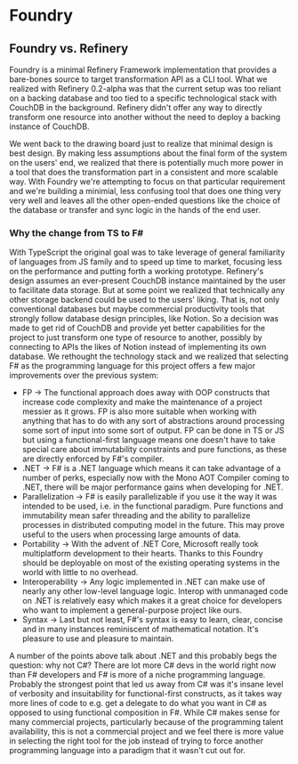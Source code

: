 # Foundry

## Foundry vs. Refinery

Foundry is a minimal Refinery Framework implementation that provides a bare-bones source to target transformation API as a CLI tool. What we realized with Refinery 0.2-alpha was that the current setup was too reliant on a backing database and too tied to a specific technological stack with CouchDB in the background. Refinery didn't offer any way to directly transform one resource into another without the need to deploy a backing instance of CouchDB.

We went back to the drawing board just to realize that minimal design is best design. By making less assumptions about the final form of the system on the users' end, we realized that there is potentially much more power in a tool that does the transformation part in a consistent and more scalable way. With Foundry we're attempting to focus on that particular requirement and we're building a minimial, less confusing tool that does one thing very very well and leaves all the other open-ended questions like the choice of the database or transfer and sync logic in the hands of the end user.

### Why the change from TS to F#

With TypeScript the original goal was to take leverage of general familiarity of languages from JS family and to speed up time to market, focusing less on the performance and putting forth a working prototype. Refinery's design assumes an ever-present CouchDB instance maintained by the user to facilitate data storage. But at some point we realized that technically any other storage backend could be used to the users' liking. That is, not only conventional databases but maybe commercial productivity tools that strongly follow database design principles, like Notion. So a decision was made to get rid of CouchDB and provide yet better capabilities for the project to just transform one type of resource to another, possibly by connecting to APIs the likes of Notion instead of implementing its own database. We rethought the technology stack and we realized that selecting F# as the programming language for this project offers a few major improvements over the previous system:

* FP -> The functional approach does away with OOP constructs that increase code complexity and make the maintenance of a project messier as it grows. FP is also more suitable when working with anything that has to do with any sort of abstractions around processing some sort of input into some sort of output. FP can be done in TS or JS but using a functional-first language means one doesn't have to take special care about immutability constraints and pure functions, as these are directly enforced by F#'s compiler.
* .NET -> F# is a .NET language which means it can take advantage of a number of perks, especially now with the Mono AOT Compiler coming to .NET, there will be major performance gains when developing for .NET.
* Parallelization -> F# is easily parallelizable if you use it the way it was intended to be used, i.e. in the functional paradigm. Pure functions and immutability mean safer threading and the ability to parallelize processes in distributed computing model in the future. This may prove useful to the users when processing large amounts of data.
* Portability -> With the advent of .NET Core, Microsoft really took multiplatform development to their hearts. Thanks to this Foundry should be deployable on most of the existing operating systems in the world with little to no overhead.
* Interoperability -> Any logic implemented in .NET can make use of nearly any other low-level language logic. Interop with unmanaged code on .NET is relatively easy which makes it a great choice for developers who want to implement a general-purpose project like ours.
* Syntax -> Last but not least, F#'s syntax is easy to learn, clear, concise and in many instances reminiscent of mathematical notation. It's pleasure to use and pleasure to maintain.

A number of the points above talk about .NET and this probably begs the question: why not C#? There are lot more C# devs in the world right now than F# developers and F# is more of a niche programming language. Probably the strongest point that led us away from C# was it's insane level of verbosity and insuitability for functional-first constructs, as it takes way more lines of code to e.g. get a delegate to do what you want in C# as opposed to using functional composition in F#. While C# makes sense for many commercial projects, particularly because of the programming talent availability, this is not a commercial project and we feel there is more value in selecting the right tool for the job instead of trying to force another programming language into a paradigm that it wasn't cut out for.